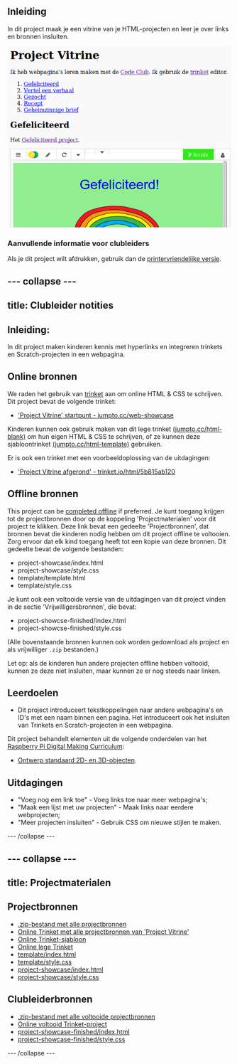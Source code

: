 ## Inleiding

In dit project maak je een vitrine van je HTML-projecten en leer je over links en bronnen insluiten.

![screenshot](images/showcase-intro.png)

### Aanvullende informatie voor clubleiders

Als je dit project wilt afdrukken, gebruik dan de [printervriendelijke versie](https://projects.raspberrypi.org/en/projects/project-showcase/print).

## \--- collapse \---

## title: Clubleider notities

## Inleiding:

In dit project maken kinderen kennis met hyperlinks en integreren trinkets en Scratch-projecten in een webpagina.

## Online bronnen

We raden het gebruik van [trinket](https://trinket.io/) aan om online HTML & CSS te schrijven. Dit project bevat de volgende trinket:

* ['Project Vitrine' startpunt - jumpto.cc/web-showcase](http://jumpto.cc/web-showcase)

Kinderen kunnen ook gebruik maken van dit lege trinket [(jumpto.cc/html-blank)](http://jumpto.cc/html-blank) om hun eigen HTML & CSS te schrijven, of ze kunnen deze sjabloontrinket [(jumpto.cc/html-template)](http://jumpto.cc/html-template) gebruiken.

Er is ook een trinket met een voorbeeldoplossing van de uitdagingen:

* ['Project Vitrine afgerond' - trinket.io/html/5b815ab120](https://trinket.io/html/5b815ab120)

## Offline bronnen

This project can be [completed offline](https://rpf.io/html-offline) if preferred. Je kunt toegang krijgen tot de projectbronnen door op de koppeling 'Projectmaterialen' voor dit project te klikken. Deze link bevat een gedeelte 'Projectbronnen', dat bronnen bevat die kinderen nodig hebben om dit project offline te voltooien. Zorg ervoor dat elk kind toegang heeft tot een kopie van deze bronnen. Dit gedeelte bevat de volgende bestanden:

* project-showcase/index.html
* project-showcase/style.css
* template/template.html
* template/style.css

Je kunt ook een voltooide versie van de uitdagingen van dit project vinden in de sectie 'Vrijwilligersbronnen', die bevat:

* project-showcse-finished/index.html
* project-showcse-finished/style.css

(Alle bovenstaande bronnen kunnen ook worden gedownload als project en als vrijwilliger `.zip` bestanden.)

Let op: als de kinderen hun andere projecten offline hebben voltooid, kunnen ze deze niet insluiten, maar kunnen ze er nog steeds naar linken.

## Leerdoelen

* Dit project introduceert tekstkoppelingen naar andere webpagina's en ID's met een naam binnen een pagina. Het introduceert ook het insluiten van Trinkets en Scratch-projecten in een webpagina. 

Dit project behandelt elementen uit de volgende onderdelen van het [Raspberry Pi Digital Making Curriculum](http://rpf.io/curriculum):

* [Ontwerp standaard 2D- en 3D-objecten](https://www.raspberrypi.org/curriculum/design/creator).

## Uitdagingen

* "Voeg nog een link toe" - Voeg links toe naar meer webpagina's;
* "Maak een lijst met uw projecten" - Maak links naar eerdere webprojecten;
* "Meer projecten insluiten" - Gebruik CSS om nieuwe stijlen te maken.

\--- /collapse \---

## \--- collapse \---

## title: Projectmaterialen

## Projectbronnen

* [.zip-bestand met alle projectbronnen](https://rpf.io/p/en/project-showcase-go)
* [Online Trinket met alle projectbronnen van 'Project Vitrine'](http://jumpto.cc/web-showcase)
* [Online Trinket-sjabloon](http://jumpto.cc/trinket-template)
* [Online lege Trinket](http://jumpto.cc/trinket-blank)
* [template/index.html](resources/template-index.html)
* [template/style.css](resources/template-style.css)
* [project-showcase/index.html](resources/project-showcase-index.html)
* [project-showcase/style.css](resources/project-showcase-style.css)

## Clubleiderbronnen

* [.zip-bestand met alle voltooide projectbronnen](https://rpf.io/p/en/project-showcase-go)
* [Online voltooid Trinket-project](https://trinket.io/html/1d4d4c5ce1)
* [project-showcase-finished/index.html](resources/project-showcase-finished-index.html)
* [project-showcase-finished/style.css](resources/project-showcase-finished-style.css)

\--- /collapse \---